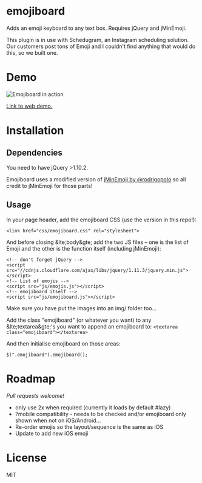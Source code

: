 # emojiboard
Adds an emoji keyboard to any text box. Requires jQuery and jMinEmoji.

This plugin is in use with Schedugram, an Instagram scheduling solution. Our customers post tons of Emoji and I couldn't find anything that would do this, so we built one.

# Demo

![Emojiboard in action](https://hughstephens.github.io/emojiboard/img/emojiboard_demo.png "Emojiboard in action")


[Link to web demo.](https://hughstephens.github.io/emojiboard/)

# Installation
## Dependencies
You need to have jQuery >1.10.2.

Emojiboard uses a modified version of [jMinEmoji by @rodrigopolo](https://github.com/rodrigopolo/minEmoji) so all credit to jMinEmoji for those parts!

## Usage
In your page header, add the emojiboard CSS (use the version in this repo!):
```
<link href="css/emojiboard.css" rel="stylesheet">
```

And before closing &lte;body&gte; add the two JS files – one is the list of Emoji and the other is the function itself (including jMinEmoji):
```
<!-- don't forget jQuery -->
<script src="//cdnjs.cloudflare.com/ajax/libs/jquery/1.11.3/jquery.min.js"></script>
<!-- List of emojis -->
<script src="js/emojis.js"></script>
<!-- emojiboard itself -->
<script src="js/emojiboard.js"></script>

```

Make sure you have put the images into an img/ folder too...

Add the class "emojiboard" (or whatever you want) to any &lte;textarea&gte;'s you want to append an emojiboard to:
`<textarea class="emojiboard"></textarea>`

And then initialise emojiboard on those areas:

`$(".emojiboard").emojiboard();`

# Roadmap
_Pull requests welcome!_

* only use 2x when required (currently it loads by default #lazy)
* ?mobile compatibility - needs to be checked and/or emojiboard only shown when not on iOS/Android...
* Re-order emojis so the layout/sequence is the same as iOS
* Update to add new iOS emoji


# License
MIT
